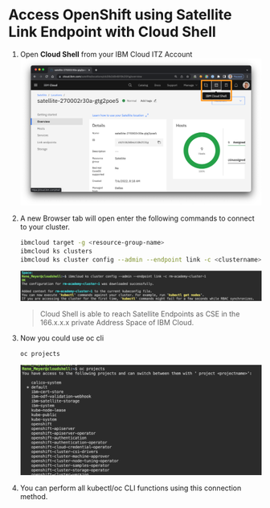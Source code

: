 # Access OpenShift using Satellite Link Endpoint with Cloud Shell

1. Open **Cloud Shell** from your IBM Cloud ITZ Account
    ![menu](images/cloud-shell.png)

2. A new Browser tab will open enter the following commands to connect to your cluster.

    ```sh
    ibmcloud target -g <resource-group-name>
    ibmcloud ks clusters
    ibmcloud ks cluster config --admin --endpoint link -c <clustername>
    ```

   ![shell](images/cloud-shell2.png)

    > Cloud Shell is able to reach Satellite Endpoints as CSE in the 166.x.x.x private Address Space of IBM Cloud.

3. Now you could use oc cli

   ```sh
   oc projects
   ```

   ![output](images/cloud-shell-3.png)

4. You can perform all kubectl/oc CLI functions using this connection method.
